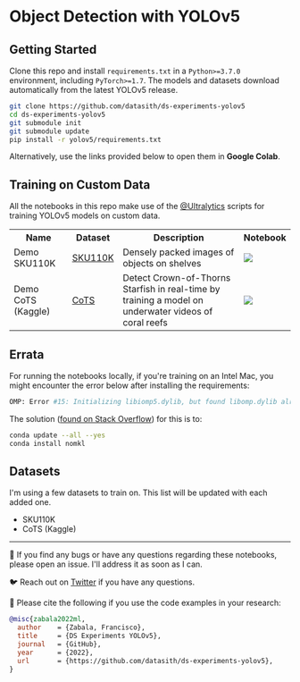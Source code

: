 # Object Detection with YOLOv5

## Getting Started

Clone this repo and install `requirements.txt` in a `Python>=3.7.0` environment, 
including `PyTorch>=1.7`. The models and datasets download automatically from the
latest YOLOv5 release.

```bash
git clone https://github.com/datasith/ds-experiments-yolov5
cd ds-experiments-yolov5
git submodule init
git submodule update
pip install -r yolov5/requirements.txt
```

Alternatively, use the links provided below to open them in **Google Colab**.

## Training on Custom Data

All the notebooks in this repo make use of the <a href="https://github.com/ultralytics">@Ultralytics</a> scripts for training 
YOLOv5 models on custom data.

<table class="tg">
  <tr>
    <th class="tg-yw4l"><b>Name</b></th>
    <th class="tg-yw4l"><b>Dataset</b></th>
    <th class="tg-yw4l"><b>Description</b></th>    
    <th class="tg-yw4l"><b>Notebook</b></th>
  </tr>
  
  <tr>
    <td class="tg-yw4l">Demo SKU110K</td>
    <td class="tg-yw4l"><a href="https://www.kaggle.com/datasets/thedatasith/sku110k-annotations">SKU110K</a></td>    
    <td class="tg-yw4l">Densely packed images of objects on shelves</td>
    <td class="tg-yw4l"><a href="https://colab.research.google.com/github/datasith/ds-experiments-yolov5/blob/main/demo_sku110k.ipynb">
      <img src="https://colab.research.google.com/assets/colab-badge.svg" width="" >
    </a></td>
  </tr>

  <tr>
    <td class="tg-yw4l">Demo CoTS (Kaggle)</td>
    <td class="tg-yw4l"><a href="https://www.kaggle.com/competitions/tensorflow-great-barrier-reef/data">CoTS</a></td>    
    <td class="tg-yw4l">Detect Crown-of-Thorns Starfish in real-time by training a model on underwater videos of coral reefs</td>
    <td class="tg-yw4l"><a href="https://colab.research.google.com/github/datasith/ds-experiments-yolov5/blob/main/demo_kaggle_cots.ipynb">
      <img src="https://colab.research.google.com/assets/colab-badge.svg" width="" >
    </a></td>
  </tr>  
</table>

## Errata

For running the notebooks locally, if you're training on an Intel Mac, you might 
encounter the error below after installing the requirements:

```bash
OMP: Error #15: Initializing libiomp5.dylib, but found libomp.dylib already initialized.
```

The solution ([found on Stack Overflow](https://stackoverflow.com/questions/53014306/error-15-initializing-libiomp5-dylib-but-found-libiomp5-dylib-already-initial)) for this is to:

```bash
conda update --all --yes
conda install nomkl
```

## Datasets

I'm using a few datasets to train on. This list will be updated with each added one.

- SKU110K
- CoTS (Kaggle)

---

🐞 If you find any bugs or have any questions regarding these notebooks, please open an issue. I'll address it as soon as I can. 

🐦 Reach out on [Twitter](https://twitter.com/datasith) if you have any questions. 

🔗 Please cite the following if you use the code examples in your research:
```bibtex
@misc{zabala2022ml,
  author    = {Zabala, Francisco},
  title     = {DS Experiments YOLOv5},
  journal   = {GitHub},
  year      = {2022},
  url       = {https://github.com/datasith/ds-experiments-yolov5},
}
```
